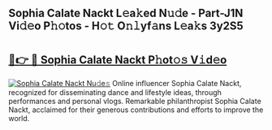 ## Sophia Calate Nackt L𝚎a𝚔ed N𝚞𝚍e - Part-J1N Vi𝚍𝚎o P𝚑𝚘tos - H𝚘𝚝 O𝚗𝚕yf𝚊ns L𝚎a𝚔s 3y2S5

# <h2><a href="http://kf8g07.oniu.top/?m=Sophia+Calate+Nackt">🔗👉 🔴 Sophia Calate Nackt P𝚑ot𝚘𝚜 V𝚒d𝚎o</a></h2>

[![Sophia Calate Nackt Nu𝚍e𝚜](https://i.imgur.com/0qMVB7G.gif)](http://kf8g07.oniu.top/?m=Sophia+Calate+Nackt)
Online influencer Sophia Calate Nackt, recognized for disseminating dance and lifestyle ideas, through performances and personal vlogs. Remarkable philanthropist Sophia Calate Nackt, acclaimed for their generous contributions and efforts to improve the world.  

